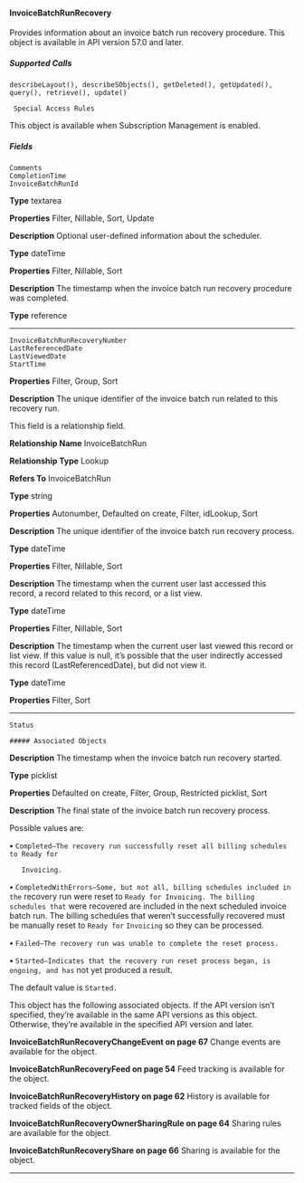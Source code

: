 #### InvoiceBatchRunRecovery

Provides information about an invoice batch run recovery procedure. This object is available in API version 57.0 and later.

##### Supported Calls
```
describeLayout(), describeSObjects(), getDeleted(), getUpdated(), query(), retrieve(), update()

 Special Access Rules

```
This object is available when Subscription Management is enabled.

##### Fields

```
Comments
CompletionTime
InvoiceBatchRunId

```

**Type**
textarea

**Properties**
Filter, Nillable, Sort, Update

**Description**
Optional user-defined information about the scheduler.

**Type**
dateTime

**Properties**
Filter, Nillable, Sort

**Description**
The timestamp when the invoice batch run recovery procedure was completed.

**Type**
reference


-----

```
InvoiceBatchRunRecoveryNumber
LastReferencedDate
LastViewedDate
StartTime

```

**Properties**
Filter, Group, Sort

**Description**
The unique identifier of the invoice batch run related to this recovery run.

This field is a relationship field.

**Relationship Name**
InvoiceBatchRun

**Relationship Type**
Lookup

**Refers To**
InvoiceBatchRun

**Type**
string

**Properties**
Autonumber, Defaulted on create, Filter, idLookup, Sort

**Description**
The unique identifier of the invoice batch run recovery process.

**Type**
dateTime

**Properties**
Filter, Nillable, Sort

**Description**
The timestamp when the current user last accessed this record, a record related to this record,
or a list view.

**Type**
dateTime

**Properties**
Filter, Nillable, Sort

**Description**
The timestamp when the current user last viewed this record or list view. If this value is null,
it’s possible that the user indirectly accessed this record (LastReferencedDate), but
did not view it.

**Type**
dateTime

**Properties**
Filter, Sort


-----

```
Status

##### Associated Objects

```

**Description**
The timestamp when the invoice batch run recovery started.

**Type**
picklist

**Properties**
Defaulted on create, Filter, Group, Restricted picklist, Sort

**Description**
The final state of the invoice batch run recovery process.

Possible values are:

**•** `Completed—The recovery run successfully reset all billing schedules to Ready for`
```
   Invoicing.

```
**•** `CompletedWithErrors—Some, but not all, billing schedules included in the`
recovery run were reset to `Ready for Invoicing. The billing schedules that`
were recovered are included in the next scheduled invoice batch run. The billing schedules
that weren’t successfully recovered must be manually reset to `Ready for`
`Invoicing` so they can be processed.

**•** `Failed—The recovery run was unable to complete the reset process.`

**•** `Started—Indicates that the recovery run reset process began, is ongoing, and has`
not yet produced a result.

The default value is `Started.`


This object has the following associated objects. If the API version isn’t specified, they’re available in the same API versions as this object.
Otherwise, they’re available in the specified API version and later.

**InvoiceBatchRunRecoveryChangeEvent on page 67**
Change events are available for the object.

**InvoiceBatchRunRecoveryFeed on page 54**
Feed tracking is available for the object.

**InvoiceBatchRunRecoveryHistory on page 62**
History is available for tracked fields of the object.

**InvoiceBatchRunRecoveryOwnerSharingRule on page 64**
Sharing rules are available for the object.

**InvoiceBatchRunRecoveryShare on page 66**
Sharing is available for the object.


-----
